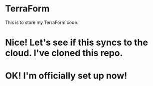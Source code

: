 # TerraForm
This is to store my TerraForm code.

# Nice! Let's see if this syncs to the cloud. I've cloned this repo.



# OK! I'm officially set up now!